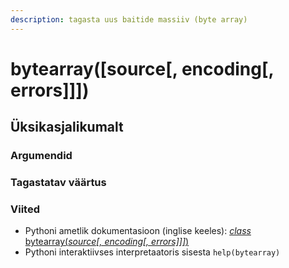 ```yaml
---
description: tagasta uus baitide massiiv (byte array)
---
```


# bytearray\(\[source\[, encoding\[, errors\]\]\]\)

## Üksikasjalikumalt

### Argumendid

### Tagastatav väärtus

### Viited

* Pythoni ametlik dokumentasioon \(inglise keeles\): [_class_ bytearray\(_source\[, encoding\[, errors\]\]\]_\)](https://docs.python.org/3/library/functions.html#func-bytearray)
* Pythoni interaktiivses interpretaatoris sisesta `help(bytearray)`

